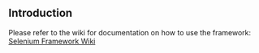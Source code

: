 ## Introduction
Please refer to the wiki for documentation on how to use the framework:  [Selenium Framework Wiki](https://github.com/nvonop/SeleniumFramework/wiki)
 
 
